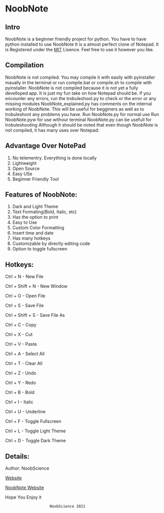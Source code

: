 # NoobNote
## Intro         
NoobNote is a beginner friendly project for python.
You have to have python  installed to use NoobNote
It is a almost perfect clone of Notepad. 
It is Registered under the [MIT](https://mit-license.org/) Lisence.
Feel free to use it however you like.

## Compilation
NoobNote is not compiled. You may compile it with easily with pyinstaller maually in the terminal or run compile.bat or compile.sh to compile with pyinstaller.
NoobNote is not compiled because it is not yet a fully develloped app. It is just my fun take on how Notepad should be. If you encounter any errors, run the trobuleshoot.py to check or the error or any missing modules
NoobNote_explained.py has comments on the internal working of NoobNote. This will be useful for begginers as well as to trobuleshoot any problems you have.
Run NoobNote.py for normal use
Run NoobNote.pyw for use withour terminal
NoobNote.py can be usefull for trobuleshooting
Although it should be noted that even though NoobNote is not compiled, it has many uses over Notepad:

## Advantage Over NotePad
1. No telementry. Everything is done locally
2. Lightweight
3. Open Source
4. Easy USe
5. Beginner Friendly Tool

## Features of NoobNote:
1. Dark and Light Theme
2. Text Formating(Bold, Italic, etc)
3. Has the option to print
4. Easy to Use
5. Custom Color Formatting
6. Insert time and date
7. Has many hotkeys
8. Customizable by directly editing code
9. Option to toggle fullscreen

## Hotkeys:

Ctrl + N - New File

Ctrl + Shift + N - New Window

Ctrl + O - Open File

Ctrl + S - Save File

Ctrl + Shift + S - Save File As

Ctrl + C - Copy

Ctrl + X - Cut

Ctrl + V - Paste

Ctrl + A - Select All

Ctrl + T - Clear All

Ctrl + Z - Undo

Ctrl + Y - Redo

Ctrl + B - Bold 

Ctrl + I - Italic

Ctrl + U - Underline

Ctrl + F - Toggle Fullscreen

Ctrl + L - Toggle Light Theme

Ctrl + D - Toggle Dark Theme

## Details:
Author: NoobScience

[Website](https://newtoallofthis123.github.io/About)

[NoobNote Website](https://newtoallofthis123.github.io/NoobNote)

Hope You Enjoy it

                        NoobScience 2021
